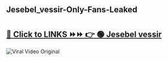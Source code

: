 
 ## Jesebel_vessir-Only-Fans-Leaked

# <h2><a href="https://clipsfans.com/Jesebel_vessir&ref=git">🔗 Click to LINKS ⏩⏩ 👉 🟢 Jesebel vessir </a></h2>

<a href="https://clipsfans.com/Jesebel_vessir&ref=git" rel="nofollow" data-target="animated-image.originalLink"><img src="https://i.ibb.co.com/xMMVF88/686577567.gif" alt="Viral Video Original" style="max-width: 100%; display: inline-block;" data-target="animated-image.originalImage"></a>
